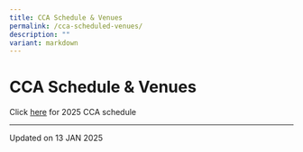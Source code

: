 ```yaml
---
title: CCA Schedule & Venues
permalink: /cca-scheduled-venues/
description: ""
variant: markdown
---
```

CCA Schedule & Venues
====================

Click [here](/files/CCA_Schedule__2025_SEM_1.pdf) for 2025 CCA schedule

------------------
Updated on 13 JAN 2025